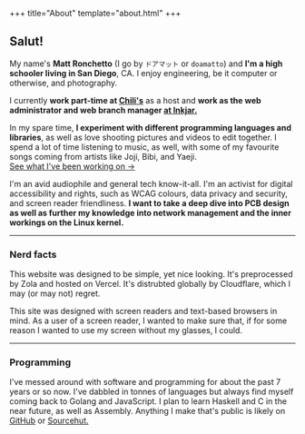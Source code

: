 +++
title="About"
template="about.html"
+++

## Salut!

My name's **Matt Ronchetto** (I go by `ドアマット` or `doamatto`) and **I'm a high schooler living in San Diego**, CA. I enjoy engineering, be it computer or otherwise, and photography.

I currently **work part-time at [Chili's](https://chilis.com)** as a host and **work as the web administrator and web branch manager [at Inkjar.](https://inkjar.org)**

In my spare time, **I experiment with different programming languages and libraries**, as well as love shooting pictures and videos to edit together. I spend a lot of time listening to music, as well, with some of my favourite songs coming from artists like Joji, Bibi, and Yaeji.<br/>
[See what I've been working on &rarr;](/projects)

I'm an avid audiophile and general tech know-it-all. I'm an activist for digital accessibility and rights, such as WCAG colours, data privacy and security, and screen reader friendliness. **I want to take a deep dive into PCB design as well as further my knowledge into network management and the inner workings on the Linux kernel.**

---

### Nerd facts

This website was designed to be simple, yet nice looking. It's preprocessed by Zola and hosted on Vercel. It's distrubted globally by Cloudflare, which I may (or may not) regret.

This site was designed with screen readers and text-based browsers in mind. As a user of a screen reader, I wanted to make sure that, if for some reason I wanted to use my screen without my glasses, I could.

---

### Programming

I've messed around with software and programming for about the past 7 years or so now. I've dabbled in tonnes of languages but always find myself coming back to Golang and JavaScript. I plan to learn Haskell and C in the near future, as well as Assembly. Anything I make that's public is likely on [GitHub](https://github.com/doamatto) or [Sourcehut.](https://sr.ht/~doamatto/)

